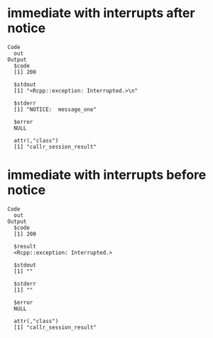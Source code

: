# immediate with interrupts after notice

    Code
      out
    Output
      $code
      [1] 200
      
      $stdout
      [1] "<Rcpp::exception: Interrupted.>\n"
      
      $stderr
      [1] "NOTICE:  message_one"
      
      $error
      NULL
      
      attr(,"class")
      [1] "callr_session_result"

# immediate with interrupts before notice

    Code
      out
    Output
      $code
      [1] 200
      
      $result
      <Rcpp::exception: Interrupted.>
      
      $stdout
      [1] ""
      
      $stderr
      [1] ""
      
      $error
      NULL
      
      attr(,"class")
      [1] "callr_session_result"

